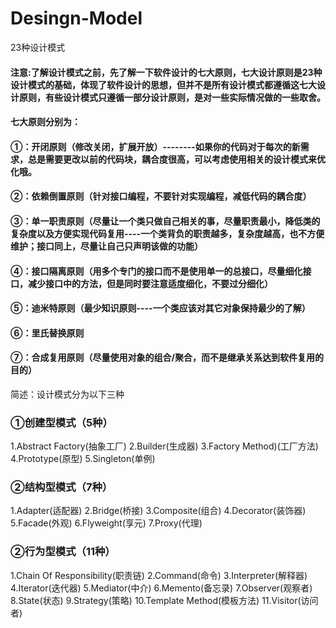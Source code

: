 # Desingn-Model
23种设计模式
#### 注意:了解设计模式之前，先了解一下软件设计的七大原则，七大设计原则是23种设计模式的基础，体现了软件设计的思想，但并不是所有设计模式都遵循这七大设计原则，有些设计模式只遵循一部分设计原则，是对一些实际情况做的一些取舍。
#### 七大原则分别为：
#### ①：开闭原则（修改关闭，扩展开放）--------如果你的代码对于每次的新需求，总是需要更改以前的代码块，耦合度很高，可以考虑使用相关的设计模式来优化哦。      
#### ②：依赖倒置原则（针对接口编程，不要针对实现编程，减低代码的耦合度）
#### ③：单一职责原则（尽量让一个类只做自己相关的事，尽量职责最小，降低类的复杂度以及方便实现代码复用----一个类背负的职责越多，复杂度越高，也不方便维护；接口同上，尽量让自己只声明该做的功能）
#### ④：接口隔离原则（用多个专门的接口而不是使用单一的总接口，尽量细化接口，减少接口中的方法，但是同时要注意适度细化，不要过分细化）
#### ⑤：迪米特原则（最少知识原则----一个类应该对其它对象保持最少的了解）
#### ⑥：里氏替换原则
#### ⑦：合成复用原则（尽量使用对象的组合/聚合，而不是继承关系达到软件复用的目的）
简述：设计模式分为以下三种
### ①创建型模式（5种）
1.Abstract Factory(抽象工厂)
2.Builder(生成器)
3.Factory Method)(工厂方法)
4.Prototype(原型)
5.Singleton(单例)
### ②结构型模式（7种）
1.Adapter(适配器)
2.Bridge(桥接)
3.Composite(组合)
4.Decorator(装饰器)
5.Facade(外观)
6.Flyweight(享元)
7.Proxy(代理)
### ②行为型模式（11种）
1.Chain Of Responsibility(职责链)
2.Command(命令)
3.Interpreter(解释器)
4.Iterator(迭代器)
5.Mediator(中介)
6.Memento(备忘录)
7.Observer(观察者)
8.State(状态)
9.Strategy(策略)
10.Template Method(模板方法)
11.Visitor(访问者)
